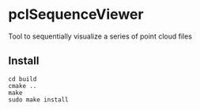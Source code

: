 # pclSequenceViewer
Tool to sequentially visualize a series of point cloud files

## Install

```
cd build
cmake ..
make
sudo make install
```

